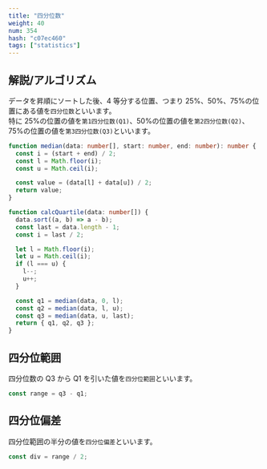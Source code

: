 ```yaml
---
title: "四分位数"
weight: 40
num: 354
hash: "c07ec460"
tags: ["statistics"]
---
```


## 解説/アルゴリズム

データを昇順にソートした後、4 等分する位置、つまり 25%、50%、75%の位置にある値を`四分位数`といいます。  
特に 25%の位置の値を`第1四分位数(Q1)`、50%の位置の値を`第2四分位数(Q2)`、75%の位置の値を`第3四分位数(Q3)`といいます。

```typescript
function median(data: number[], start: number, end: number): number {
  const i = (start + end) / 2;
  const l = Math.floor(i);
  const u = Math.ceil(i);

  const value = (data[l] + data[u]) / 2;
  return value;
}

function calcQuartile(data: number[]) {
  data.sort((a, b) => a - b);
  const last = data.length - 1;
  const i = last / 2;

  let l = Math.floor(i);
  let u = Math.ceil(i);
  if (l === u) {
    l--;
    u++;
  }

  const q1 = median(data, 0, l);
  const q2 = median(data, l, u);
  const q3 = median(data, u, last);
  return { q1, q2, q3 };
}
```

## 四分位範囲

四分位数の Q3 から Q1 を引いた値を`四分位範囲`といいます。

```typescript
const range = q3 - q1;
```

## 四分位偏差

四分位範囲の半分の値を`四分位偏差`といいます。

```typescript
const div = range / 2;
```
